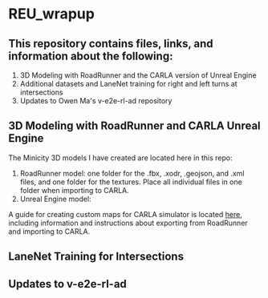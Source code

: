 # REU_wrapup


## This repository contains files, links, and information about the following:

1. 3D Modeling with RoadRunner and the CARLA version of Unreal Engine
2. Additional datasets and LaneNet training for right and left turns at intersections
3. Updates to Owen Ma's v-e2e-rl-ad repository

## 3D Modeling with RoadRunner and CARLA Unreal Engine
The Minicity 3D models I have created are located here in this repo:
1. RoadRunner model: one folder for the .fbx, .xodr, .geojson, and .xml files, and one folder for the textures. Place all individual files in one folder when importing to CARLA.
2. Unreal Engine model: 

A guide for creating custom maps for CARLA simulator is located [here](https://docs.google.com/document/d/1nGkW9r-JUrX9DzVkiATIxvYBm__sEEYetNbHLP2ewoU/edit#heading=h.j5jq9pdnhxqd), including information and instructions about exporting from RoadRunner and importing to CARLA.

## LaneNet Training for Intersections

## Updates to v-e2e-rl-ad

